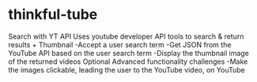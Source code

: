 # thinkful-tube
Search with YT API
Uses youtube developer API tools to search & return results + Thumbnail
-Accept a user search term
-Get JSON from the YouTube API based on the user search term
-Display the thumbnail image of the returned videos
Optional Advanced functionality challenges
-Make the images clickable, leading the user to the YouTube video, on YouTube
